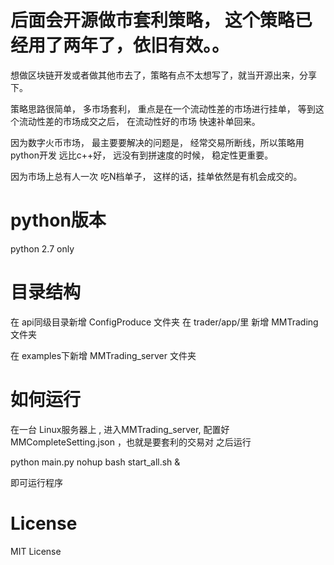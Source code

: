 # 后面会开源做市套利策略， 这个策略已经用了两年了，依旧有效。。

想做区块链开发或者做其他市去了，策略有点不太想写了，就当开源出来，分享下。

策略思路很简单， 多市场套利， 重点是在一个流动性差的市场进行挂单， 等到这个流动性差的市场成交之后， 在流动性好的市场 快速补单回来。

因为数字火币市场， 最主要要解决的问题是， 经常交易所断线，所以策略用python开发 远比c++好， 远没有到拼速度的时候， 稳定性更重要。

因为市场上总有人一次 吃N档单子， 这样的话，挂单依然是有机会成交的。

# python版本
python 2.7 only

# 目录结构
在 api同级目录新增 ConfigProduce 文件夹
在 trader/app/里 新增 MMTrading 文件夹

在 examples下新增 MMTrading_server 文件夹

# 如何运行
在一台 Linux服务器上 , 进入MMTrading_server, 配置好  MMCompleteSetting.json ，也就是要套利的交易对
之后运行

python main.py
nohup bash start_all.sh &

即可运行程序


# License
MIT License

